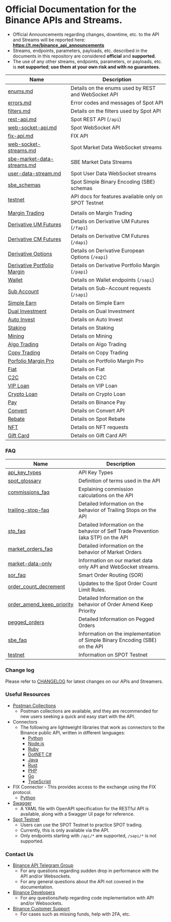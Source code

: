 # Official Documentation for the Binance APIs and Streams.
* Official Announcements regarding changes, downtime, etc. to the API and Streams will be reported here: **https://t.me/binance_api_announcements**
* Streams, endpoints, parameters, payloads, etc. described in the documents in this repository are considered **official** and **supported**.
* The use of any other streams, endpoints, parameters, or payloads, etc. is **not supported**; **use them at your own risk and with no guarantees.**


Name | Description
------------ | ------------
[enums.md](./enums.md)      | Details on the enums used by REST and WebSocket API
[errors.md](./errors.md)    | Error codes and messages of Spot API
[filters.md](./filters.md)  | Details on the filters used by Spot API
[rest-api.md](./rest-api.md)                      | Spot REST API (`/api`)
[web-socket-api.md](./web-socket-api.md)          | Spot WebSocket API
[fix-api.md](fix-api.md)                             | FIX API
[web-socket-streams.md](./web-socket-streams.md)  | Spot Market Data WebSocket streams
[sbe-market-data-streams.md](./sbe-market-data-streams.md) | SBE Market Data Streams
[user-data-stream.md](./user-data-stream.md)      | Spot User Data WebSocket streams
[sbe_schemas](./sbe/schemas/)   | Spot Simple Binary Encoding (SBE) schemas
[testnet](./testnet/)           | API docs for features available only on SPOT Testnet
&#x0020; |
[Margin Trading](https://developers.binance.com/docs/margin_trading) | Details on Margin Trading
[Derivative UM Futures](https://developers.binance.com/docs/derivatives/usds-margined-futures/general-info) | Details on Derivative UM Futures (`/fapi`)
[Derivative CM Futures](https://developers.binance.com/docs/derivatives/coin-margined-futures/general-info) | Details on Derivative CM Futures (`/dapi`)
[Derivative Options](https://developers.binance.com/docs/derivatives/option/general-info) | Details on Derivative European Options (`/eapi`)
[Derivative Portfolio Margin](https://developers.binance.com/docs/derivatives/portfolio-margin/general-info)| Details on Derivative Portfolio Margin (`/papi`)
[Wallet](https://developers.binance.com/docs/wallet) | Details on Wallet endpoints (`/sapi`)
[Sub Account](https://developers.binance.com/docs/sub_account/general-info)  | Details on Sub-Account requests (`/sapi`)
[Simple Earn](https://developers.binance.com/docs/simple_earn/general-info) | Details on Simple Earn
[Dual Investment](https://developers.binance.com/docs/dual_investment) | Details on Dual Investment
[Auto Invest](https://developers.binance.com/docs/auto_invest) | Details on Auto Invest
[Staking](https://developers.binance.com/docs/staking) | Details on Staking
[Mining](https://developers.binance.com/docs/mining) |Details on Mining
[Algo Trading](https://developers.binance.com/docs/algo) |Details on Algo Trading
[Copy Trading](https://developers.binance.com/docs/copy_trading) |Details on Copy Trading
[Porfolio Margin Pro](https://developers.binance.com/docs/derivatives/portfolio-margin-pro/general-info) |Details on Portfolio Margin Pro
[Fiat](https://developers.binance.com/docs/fiat) |Details on Fiat|
[C2C](https://developers.binance.com/docs/c2c) |Details on C2C|
[VIP Loan](https://developers.binance.com/docs/vip_loan) |Details on VIP Loan
[Crypto Loan](https://developers.binance.com/docs/crypto_loan) |Details on Crypto Loan
[Pay](https://developers.binance.com/docs/binance-pay) |Details on Binance Pay
[Convert](https://developers.binance.com/docs/convert) |Details on Convert API
[Rebate](https://developers.binance.com/docs/rebate) |Details on Spot Rebate
[NFT](https://developers.binance.com/docs/nft) |Details on NFT requests
[Gift Card](https://developers.binance.com/docs/gift_card) | Details on Gift Card API

### FAQ

Name | Description
------------ | ------------
[api_key_types](./faqs/api_key_types.md) | API Key Types
[spot_glossary](./faqs/spot_glossary.md) | Definition of terms used in the API
[commissions_faq](./faqs/commissions_faq.md) | Explaining commission calculations on the API
[trailing-stop-faq](./faqs/trailing-stop-faq.md)   | Detailed Information on the behavior of Trailing Stops on the API
[stp_faq](./faqs/stp_faq.md) | Detailed Information on the behavior of Self Trade Prevention (aka STP) on the API
[market_orders_faq](./faqs/market_orders_faq.md)| Detailed information on the behavior of Market Orders
[market-data-only](./faqs/market_data_only.md) | Information on our market data only API and WebSocket streams.
[sor_faq](./faqs/sor_faq.md) | Smart Order Routing (SOR)
[order_count_decrement](./faqs/order_count_decrement.md) | Updates to the Spot Order Count Limit Rules.
[order_amend_keep_priority](./faqs/order_amend_keep_priority.md) | Detailed Information on the behavior of Order Amend Keep Priority
[pegged_orders](./faqs/pegged_orders.md) | Detailed Information on Pegged Orders
[sbe_faq](./faqs/sbe_faq.md) | Information on the implementation of Simple Binary Encoding (SBE) on the API
[testnet](./faqs/testnet.md) | Information on SPOT Testnet

### Change log

Please refer to [CHANGELOG](./CHANGELOG.md) for latest changes on our APIs and Streamers.

### Useful Resources

* [Postman Collections](https://github.com/binance/binance-api-postman)
    * Postman collections are available, and they are recommended for new users seeking a quick and easy start with the API.
* Connectors
    * The following are lightweight libraries that work as connectors to the Binance public API, written in different languages:
        * [Python](https://github.com/binance/binance-connector-python)
        * [Node.js](https://github.com/binance/binance-connector-node)
        * [Ruby](https://github.com/binance/binance-connector-ruby)
        * [DotNET C#](https://github.com/binance/binance-connector-dotnet)
        * [Java](https://github.com/binance/binance-connector-java)
        * [Rust](https://github.com/binance/binance-spot-connector-rust)
        * [PHP](https://github.com/binance/binance-connector-php)
        * [Go](https://github.com/binance/binance-connector-go)
        * [TypeScript](https://github.com/binance/binance-connector-typescript)
* FIX Connector - This provides access to the exchange using the FIX protocol.
    * [Python](https://github.com/binance/binance-fix-connector-python)
* [Swagger](https://github.com/binance/binance-api-swagger)
    * A YAML file with OpenAPI specification for the RESTful API is available, along with a Swagger UI page for reference.
* [Spot Testnet](https://testnet.binance.vision/)
    * Users can use the SPOT Testnet to practice SPOT trading.
    * Currently, this is only available via the API.
    * Only endpoints starting with `/api/*` are supported, `/sapi/*` is not supported.

### Contact Us

* [Binance API Telegram Group](https://t.me/binance_api_english)
    * For any questions regarding sudden drop in performance with the API and/or Websockets.
    * For any general questions about the API not covered in the documentation.
* [Binance Developers](https://dev.binance.vision/)
    * For any questions/help regarding code implementation with API and/or Websockets.
* [Binance Customer Support](https://www.binance.com/en/support-center)
    * For cases such as missing funds, help with 2FA, etc.
